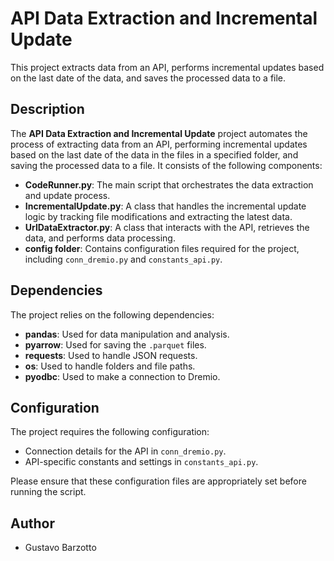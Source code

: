 # API Data Extraction and Incremental Update

This project extracts data from an API, performs incremental updates based on the last date of the data, and saves the processed data to a file.

## Description

The **API Data Extraction and Incremental Update** project automates the process of extracting data from an API, performing incremental updates based on the last date of the data in the files in a specified folder, and saving the processed data to a file. It consists of the following components:

- **CodeRunner.py**: The main script that orchestrates the data extraction and update process.
- **IncrementalUpdate.py**: A class that handles the incremental update logic by tracking file modifications and extracting the latest data.
- **UrlDataExtractor.py**: A class that interacts with the API, retrieves the data, and performs data processing.
- **config folder**: Contains configuration files required for the project, including `conn_dremio.py` and `constants_api.py`.

## Dependencies

The project relies on the following dependencies:

- **pandas**: Used for data manipulation and analysis.
- **pyarrow**: Used for saving the `.parquet` files.
- **requests**: Used to handle JSON requests.
- **os**: Used to handle folders and file paths.
- **pyodbc**: Used to make a connection to Dremio.

## Configuration

The project requires the following configuration:

- Connection details for the API in `conn_dremio.py`.
- API-specific constants and settings in `constants_api.py`.

Please ensure that these configuration files are appropriately set before running the script.


## Author
- Gustavo Barzotto
